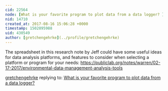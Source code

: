 ```yaml
---
cid: 22564
node: [What is your favorite program to plot data from a data logger? ](../notes/gretchengehrke/08-02-2017/what-is-your-favorite-program-to-plot-data-from-a-data-logger)
nid: 14710
created_at: 2017-08-16 15:06:28 +0000
timestamp: 1502895988
uid: 430549
author: [gretchengehrke](../profile/gretchengehrke)
---
```


The spreadsheet in this research note by Jeff could have some useful ideas for data analysis platforms, and features to consider when selecting a platform or program for your needs: https://publiclab.org/notes/warren/02-17-2017/environmental-data-management-analysis-tools 

[gretchengehrke](../profile/gretchengehrke) replying to: [What is your favorite program to plot data from a data logger? ](../notes/gretchengehrke/08-02-2017/what-is-your-favorite-program-to-plot-data-from-a-data-logger)

